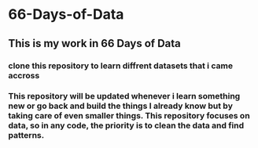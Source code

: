 # 66-Days-of-Data

<h2>This is my work in 66 Days of Data</h2>

<h3>
  clone this repository to learn diffrent datasets that i came accross
</h3>
<h3>This repository will be updated whenever i learn something new or go back and build the things I already 
know but by taking care of even smaller things. This repository focuses on data, so in any code, the priority is to clean
the data and find patterns.
</h3>


